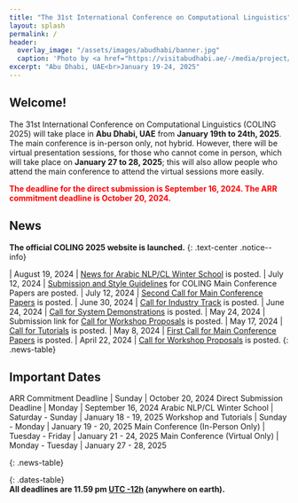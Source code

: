 ```yaml
---
title: "The 31st International Conference on Computational Linguistics"
layout: splash
permalink: /
header:
  overlay_image: "/assets/images/abudhabi/banner.jpg"
  caption: 'Photo by <a href="https://visitabudhabi.ae/-/media/project/vad/homepage/november-2023/regions-map/admap-dsk-1-19-12.jpg">VisitAbuDhabi</a>'
excerpt: "Abu Dhabi, UAE<br>January 19-24, 2025"
---
```


## Welcome!

The 31st International Conference on Computational Linguistics (COLING 2025) will take place in **Abu Dhabi, UAE** from **January 19th to 24th, 2025**. The main conference is in-person only, not hybrid. However, there will be virtual presentation sessions, for those who cannot come in person, which will take place on **January 27 to 28, 2025**; this will also allow people who attend the main conference to attend the virtual sessions more easily.

<span style="color:red; font-weight:bold;">The deadline for the direct submission is September 16, 2024. The ARR commitment deadline is October 20, 2024. </span>

## News

**The official COLING 2025 website is launched.**
{: .text-center .notice--info}

<style>
.news-table { font-size: .9em; table-layout: fixed; }
.news-table tr td:nth-child(1) { font-weight: bold; width: 10em; }
</style>
| August 19, 2024 | [News for Arabic NLP/CL Winter School](/program/colocated/#arabic-nlpcl-winter-school/) is posted.
| July 12, 2024 | [Submission and Style Guidelines](/calls/submission_guidlines/) for COLING Main Conference Papers are posted.
| July 12, 2024 | [Second Call for Main Conference Papers](/calls/main_conference_papers/) is posted.
| June 30, 2024 | [Call for Industry Track](/calls/industry_track/) is posted.
| June 24, 2024 | [Call for System Demonstrations](/calls/system_demonstrations/) is posted.
| May 24, 2024 | Submission link for [Call for Workshop Proposals](/calls/workshop_proposals) is posted.
| May 17, 2024 | [Call for Tutorials](/calls/tutorials) is posted.
| May 8, 2024 | [First Call for Main Conference Papers](/calls/main_conference_papers) is posted.
| April 22, 2024 | [Call for Workshop Proposals](/calls/workshop_proposals) is posted.
{: .news-table}

## Important Dates

ARR Commitment Deadline | Sunday | October 20, 2024
Direct Submission Deadline | Monday | September 16, 2024
Arabic NLP/CL Winter School | Saturday - Sunday | January 18 - 19, 2025
Workshop and Tutorials | Sunday - Monday | January 19 - 20, 2025
Main Conference (In-Person Only) | Tuesday - Friday | January 21 - 24, 2025
Main Conference (Virtual Only) |   Monday - Tuesday | January 27 - 28, 2025

{: .news-table}

<style>
.dates-table { font-size: .9em; }
.dates-table tr td:nth-child(1) { width: 55%; }
.dates-table tr td:nth-child(2) { width: 25%; }
.dates-table del { color: #888; }
</style>


{: .dates-table}
<br>
<b>All deadlines are 11.59 pm <a target="_blank" href="https://www.timeanddate.com/time/zone/timezone/utc-12">UTC -12h</a> (anywhere on earth).</b>
